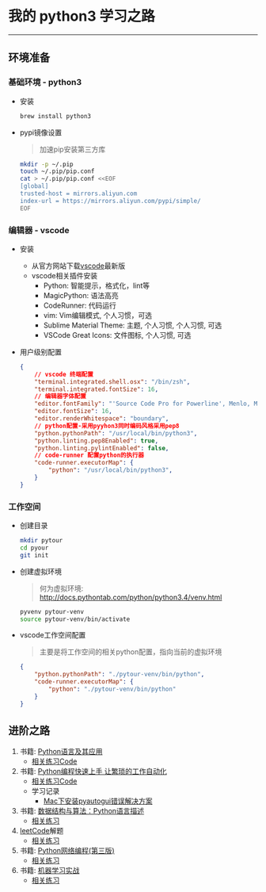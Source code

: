 # 我的 python3 学习之路
------------

## 环境准备

### 基础环境 - python3

- 安装

    ```bash
    brew install python3
    ```

- pypi镜像设置
    > 加速pip安装第三方库

    ```bash
    mkdir -p ~/.pip
    touch ~/.pip/pip.conf
    cat > ~/.pip/pip.conf <<EOF
    [global]
    trusted-host = mirrors.aliyun.com
    index-url = https://mirrors.aliyun.com/pypi/simple/
    EOF
    ```

### 编辑器 - vscode

- 安装
    - 从官方网站下载[vscode](https://code.visualstudio.com/)最新版
    - vscode相关插件安装
        - Python: 智能提示，格式化，lint等
        - MagicPython: 语法高亮
        - CodeRunner: 代码运行
        - vim: Vim编辑模式, 个人习惯，可选
        - Sublime Material Theme: 主题, 个人习惯, 个人习惯, 可选
        - VSCode Great Icons: 文件图标, 个人习惯, 可选
- 用户级别配置

    ```json
    {
        // vscode 终端配置
        "terminal.integrated.shell.osx": "/bin/zsh",
        "terminal.integrated.fontSize": 16,
        // 编辑器字体配置
        "editor.fontFamily": "'Source Code Pro for Powerline', Menlo, Monaco, 'Courier New', monospace",
        "editor.fontSize": 16,
        "editor.renderWhitespace": "boundary",
        // python配置-采用pyyhon3同时编码风格采用pep8
        "python.pythonPath": "/usr/local/bin/python3",
        "python.linting.pep8Enabled": true,
        "python.linting.pylintEnabled": false,
        // code-runner 配置python的执行器
        "code-runner.executorMap": {
            "python": "/usr/local/bin/python3",
        }
    }
    ```
### 工作空间

- 创建目录

    ```bash
    mkdir pytour
    cd pyour
    git init
    ```

- 创建虚拟环境
    > 何为虚拟环境: http://docs.pythontab.com/python/python3.4/venv.html

    ```bash
    pyvenv pytour-venv
    source pytour-venv/bin/activate
    ```

- vscode工作空间配置
    > 主要是将工作空间的相关python配置，指向当前的虚拟环境

    ```json
    {
        "python.pythonPath": "./pytour-venv/bin/python",
        "code-runner.executorMap": {
            "python": "./pytour-venv/bin/python"
        }
    }
    ```

## 进阶之路

1. 书籍: [Python语言及其应用](https://book.douban.com/subject/26675127/)
    - [相关练习Code](./src/introducing_python)
1. 书籍: [Python编程快速上手 让繁琐的工作自动化](https://book.douban.com/subject/26836700/)
    - [相关练习Code](./src/automate_python)
    - 学习记录
        - [Mac下安装pyautogui错误解决方案](./src/automate_python/docs/fix_pyautogui_install_fail.md)
1. 书籍: [数据结构与算法：Python语言描述](https://book.douban.com/subject/26702568/)
    - [相关练习](./src/algo_in_python)
1. [leetCode](https://leetcode.com/problemset/algorithms/)解题
    - [相关练习](./src/leetcode)
1. 书籍: [Python网络编程(第三版)](https://book.douban.com/subject/26869212/)
    - [相关练习](./src/network_python)
1. 书籍: [机器学习实战](https://book.douban.com/subject/24703171/)
    - [相关练习](./src/machine_learn_action)